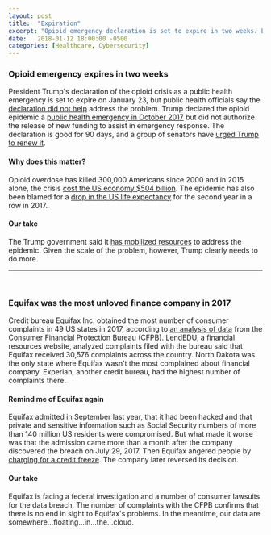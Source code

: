 ```yaml
---
layout: post
title:  "Expiration"
excerpt: "Opioid emergency declaration is set to expire in two weeks. Equifax was the most unloved finance company in 2017."
date:   2018-01-12 18:00:00 -0500
categories: [Healthcare, Cybersecurity]
---
```


### Opioid emergency expires in two weeks

President Trump's declaration of the opioid crisis as a public health emergency is set to expire on January 23, but public health officials say the <a href="https://www.politico.com/story/2018/01/11/opioids-epidemic-trump-addiction-emergency-order-335848" target="_blank">declaration did not help</a> address the problem. Trump declared the opioid epidemic a <a href="http://www.cnn.com/2017/10/26/politics/donald-trump-opioid-epidemic/index.html" target="_blank">public health emergency in October 2017</a> but did not authorize the release of new  funding to assist in emergency response. The declaration is good for 90 days, and a group of senators have <a href="https://www.baldwin.senate.gov/press-releases/opioid-public-health-emergency" target="_blank">urged Trump to renew it</a>.

#### Why does this matter?

Opioid overdose has killed 300,000 Americans since 2000 and in 2015 alone, the crisis <a href="http://www.sustainabilitymatters.info/healthcare/environment/2017/11/21/drugged.html" target="_blank">cost the US economy $504 billion</a>. The epidemic has also been blamed for a <a href="https://www.usatoday.com/story/news/2017/12/21/u-s-life-expectancy-drops-second-year-drug-deaths-spike-cdc/970283001/" target="_blank"> drop in the US life expectancy</a> for the second year in a row in 2017.

#### Our take

The Trump government said it <a href="https://www.whitehouse.gov/briefings-statements/president-donald-j-trump-taking-action-drug-addiction-opioid-crisis/" target="_blank">has mobilized resources</a> to address the epidemic. Given the scale of the problem, however, Trump clearly needs to do more.

* * *
<br />

### Equifax was the most unloved finance company in 2017

Credit bureau Equifax Inc. obtained the most number of consumer complaints in 49 US states in 2017, according to <a href="https://lendedu.com/blog/us-heatmap-cfpb-complaints" target="_blank">an analysis of data</a> from the Consumer Financial Protection Bureau (CFPB). LendEDU, a financial resources website, analyzed complaints filed with the bureau said that Equifax received 30,576 complaints across the country. North Dakota was the only state where Equifax wasn't the most complained about financial company. Experian, another credit bureau, had the highest number of complaints there.

#### Remind me of Equifax again

Equifax admitted in September last year, that it had been hacked and that private and sensitive information such as Social Security numbers of more than 140 million US residents were compromised. But what made it worse was that the admission came more than a month after the company discovered the breach on July 29, 2017. Then Equifax angered people by <a href="https://www.cnbc.com/2017/10/03/it-costs-consumers-4-point-1-billion-to-freeze-credit-reports.html" target="_blank">charging for a credit freeze</a>. The company later reversed its decision.

#### Our take

Equifax is facing a federal investigation and a number of consumer lawsuits for the data breach. The number of complaints with the CFPB confirms that there is no end in sight to Equifax's problems. In the meantime, our data are somewhere...floating...in...the...cloud.
